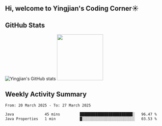 ## Hi, welcome to Yingjian's Coding Corner☀️

## GitHub Stats
![Yingjian's GitHub stats](https://github-readme-stats.vercel.app/api?username=BigBigBai&show_icons=true&hide=stars,issues&hide_border=true&theme=merko&bg_color=00000000)
<img height="150em" src="https://github-readme-stats.vercel.app/api/top-langs/?username=BigBigBai&layout=compact&hide_border=true&theme=merko&bg_color=00000000"/>

## Weekly Activity Summary

<!--START_SECTION:waka-->

```txt
From: 20 March 2025 - To: 27 March 2025

Java              45 mins         ████████████████████████░   96.47 %
Java Properties   1 min           █░░░░░░░░░░░░░░░░░░░░░░░░   03.53 %
```

<!--END_SECTION:waka-->


